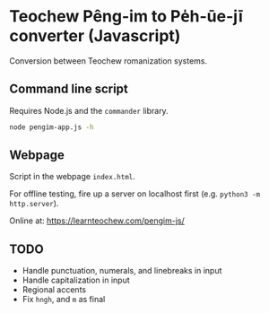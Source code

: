 Teochew Pêng-im to Pe̍h-ūe-jī converter (Javascript)
===================================================

Conversion between Teochew romanization systems.

## Command line script

Requires Node.js and the `commander` library.

```bash
node pengim-app.js -h
```

## Webpage

Script in the webpage `index.html`.

For offline testing, fire up a server on localhost first (e.g. `python3 -m http.server`).

Online at: https://learnteochew.com/pengim-js/

## TODO

* Handle punctuation, numerals, and linebreaks in input
* Handle capitalization in input
* Regional accents
* Fix `hngh`, and `m` as final
